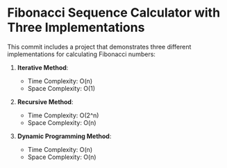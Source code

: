 # Fibonacci Sequence Calculator with Three Implementations

This commit includes a project that demonstrates three different implementations for calculating Fibonacci numbers:

1. **Iterative Method**:
    - Time Complexity: O(n)
    - Space Complexity: O(1)

2. **Recursive Method**:
    - Time Complexity: O(2^n)
    - Space Complexity: O(n)

3. **Dynamic Programming Method**:
    - Time Complexity: O(n)
    - Space Complexity: O(n)